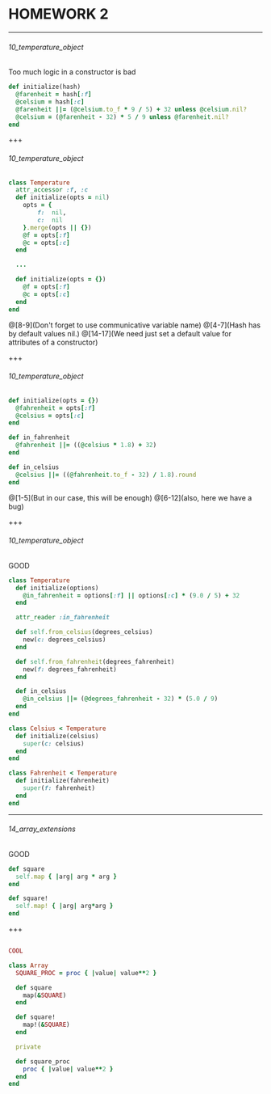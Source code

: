 # HOMEWORK 2

---

###### 10_temperature_object

Too much logic in a constructor is bad

```ruby
def initialize(hash)
  @farenheit = hash[:f]
  @celsium = hash[:c]
  @farenheit ||= (@celsium.to_f * 9 / 5) + 32 unless @celsium.nil?
  @celsium = (@farenheit - 32) * 5 / 9 unless @farenheit.nil?
end
```

+++

###### 10_temperature_object

```ruby
class Temperature
  attr_accessor :f, :c
  def initialize(opts = nil)
    opts = {
        f:  nil,
        c:  nil
    }.merge(opts || {})
    @f = opts[:f]
    @c = opts[:c]
  end

  ...

  def initialize(opts = {})
    @f = opts[:f]
    @c = opts[:c]
  end
end
```
@[8-9](Don't forget to use communicative variable name)
@[4-7](Hash has by default values nil.)
@[14-17](We need just set a default value for attributes of a constructor)

+++

###### 10_temperature_object

```ruby
def initialize(opts = {})
  @fahrenheit = opts[:f]
  @celsius = opts[:c]
end

def in_fahrenheit
  @fahrenheit ||= ((@celsius * 1.8) + 32)
end

def in_celsius
  @celsius ||= ((@fahrenheit.to_f - 32) / 1.8).round
end
```
@[1-5](But in our case, this will be enough)
@[6-12](also, here we have a bug)

+++

###### 10_temperature_object

GOOD

```ruby
class Temperature
  def initialize(options)
    @in_fahrenheit = options[:f] || options[:c] * (9.0 / 5) + 32
  end

  attr_reader :in_fahrenheit

  def self.from_celsius(degrees_celsius)
    new(c: degrees_celsius)
  end

  def self.from_fahrenheit(degrees_fahrenheit)
    new(f: degrees_fahrenheit)
  end

  def in_celsius
    @in_celsius ||= (@degrees_fahrenheit - 32) * (5.0 / 9)
  end
end

class Celsius < Temperature
  def initialize(celsius)
    super(c: celsius)
  end
end

class Fahrenheit < Temperature
  def initialize(fahrenheit)
    super(f: fahrenheit)
  end
end

```

---

###### 14_array_extensions

GOOD

```ruby
def square
  self.map { |arg| arg * arg }
end

def square!
  self.map! { |arg| arg*arg }
end
```

+++


```ruby

COOL

class Array
  SQUARE_PROC = proc { |value| value**2 }

  def square
    map(&SQUARE)
  end

  def square!
    map!(&SQUARE)
  end

  private

  def square_proc
    proc { |value| value**2 }
  end
end

```